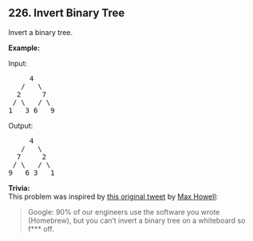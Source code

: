## 226. Invert Binary Tree

Invert a binary tree.

**Example:**

Input:
<pre>
     4
   /   \
  2     7
 / \   / \
1   3 6   9
</pre>

Output:
<pre>
     4
   /   \
  7     2
 / \   / \
9   6 3   1
</pre>

**Trivia:**<br/>
This problem was inspired by [this original tweet](https://twitter.com/mxcl/status/608682016205344768) by [Max Howell](https://twitter.com/mxcl):

> Google: 90% of our engineers use the software you wrote (Homebrew), but you can’t invert a binary tree on a whiteboard so f*** off.
